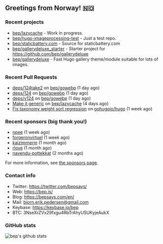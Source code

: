 ## Greetings from Norway! 🇳🇴

### Recent projects

- [bep/lazycache](https://github.com/bep/lazycache) - Work in progress.
- [bep/hugo-imageprocessing-test](https://github.com/bep/hugo-imageprocessing-test) - Just a test repo.
- [bep/staticbattery.com](https://github.com/bep/staticbattery.com) - Source for staticbattery.com
- [bep/gallerydeluxe_starter](https://github.com/bep/gallerydeluxe_starter) - Starter project for https://github.com/bep/gallerydeluxe
- [bep/gallerydeluxe](https://github.com/bep/gallerydeluxe) - Fast Hugo gallery theme/module suitable for lots of images.

### Recent Pull Requests

- [deps/124take2](https://github.com/bep/gowebp/pull/4) on [bep/gowebp](https://github.com/bep/gowebp) (1 day ago)
- [deps/124](https://github.com/bep/gowebp/pull/3) on [bep/gowebp](https://github.com/bep/gowebp) (1 day ago)
- [deps/v124](https://github.com/bep/gowebp/pull/2) on [bep/gowebp](https://github.com/bep/gowebp) (1 day ago)
- [Make it generic](https://github.com/bep/lazycache/pull/1) on [bep/lazycache](https://github.com/bep/lazycache) (4 days ago)
- [Fix taxonomy weight sort regression](https://github.com/gohugoio/hugo/pull/10409) on [gohugoio/hugo](https://github.com/gohugoio/hugo) (1 week ago)

### Recent sponsors (big thank you!)

- [npee](https://github.com/npee) (1 week ago)
- [forgeronvirtuel](https://github.com/forgeronvirtuel) (1 week ago)
- [kaizimmerm](https://github.com/kaizimmerm) (1 month ago)
- [rlove](https://github.com/rlove) (1 month ago)
- [navendu-pottekkat](https://github.com/navendu-pottekkat) (2 months ago)

For more information, see [the sponsors page](https://github.com/sponsors/bep/).

### Contact info
- Twitter: https://twitter.com/bepsays/
- Web: https://bep.is/
- Blog: https://bepsays.com/en/
- Mail: bjorn.erik.pedersen@gmail.com
- Keybase: https://keybase.io/bep
- BTC: 3NseXrZVx29fxgu4RbTrAhyU5UKyjeAukX


### GitHub stats
![bep's github stats](https://github-readme-stats.vercel.app/api?username=bep&count_private=true&hide_title=true)

